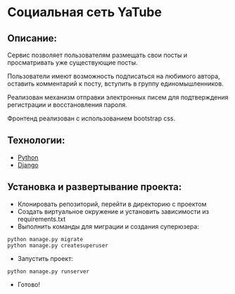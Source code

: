 # Социальная сеть YaTube

## Описание:
Сервис позволяет пользователям размещать свои посты
и просматривать уже существующие посты.

Пользователи имеют возможность
подписаться на любимого автора, оставить комментарий к посту, вступить в группу единомышленников.

Реализован механизм отправки электронных писем для подтверждения регистрации и восстановления пароля.

Фронтенд реализован с использованием bootstrap css.
## Технологии:
- [Python](https://www.python.org)
- [Django](https://www.djangoproject.com/)

## Установка и развертывание проекта:
- Клонировать репозиторий, перейти в директорию с проектом
- Создать виртуальное окружение и установить зависимости из requirements.txt
- Выполнить команды для миграции и создания суперюзера:
```
python manage.py migrate
python manage.py createsuperuser
```
- Запустить проект:
```
python manage.py runserver
```
- Готово!
